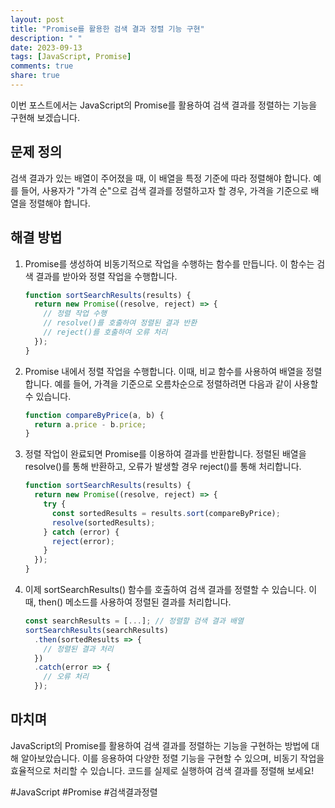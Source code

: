 ```yaml
---
layout: post
title: "Promise를 활용한 검색 결과 정렬 기능 구현"
description: " "
date: 2023-09-13
tags: [JavaScript, Promise]
comments: true
share: true
---
```


이번 포스트에서는 JavaScript의 Promise를 활용하여 검색 결과를 정렬하는 기능을 구현해 보겠습니다.

## 문제 정의

검색 결과가 있는 배열이 주어졌을 때, 이 배열을 특정 기준에 따라 정렬해야 합니다. 예를 들어, 사용자가 "가격 순"으로 검색 결과를 정렬하고자 할 경우, 가격을 기준으로 배열을 정렬해야 합니다.

## 해결 방법

1. Promise를 생성하여 비동기적으로 작업을 수행하는 함수를 만듭니다. 이 함수는 검색 결과를 받아와 정렬 작업을 수행합니다.
   ```javascript
   function sortSearchResults(results) {
     return new Promise((resolve, reject) => {
       // 정렬 작업 수행
       // resolve()를 호출하여 정렬된 결과 반환
       // reject()를 호출하여 오류 처리
     });
   }
   ```

2. Promise 내에서 정렬 작업을 수행합니다. 이때, 비교 함수를 사용하여 배열을 정렬합니다. 예를 들어, 가격을 기준으로 오름차순으로 정렬하려면 다음과 같이 사용할 수 있습니다.
   ```javascript
   function compareByPrice(a, b) {
     return a.price - b.price;
   }
   ```

3. 정렬 작업이 완료되면 Promise를 이용하여 결과를 반환합니다. 정렬된 배열을 resolve()를 통해 반환하고, 오류가 발생할 경우 reject()를 통해 처리합니다.
   ```javascript
   function sortSearchResults(results) {
     return new Promise((resolve, reject) => {
       try {
         const sortedResults = results.sort(compareByPrice);
         resolve(sortedResults);
       } catch (error) {
         reject(error);
       }
     });
   }
   ```

4. 이제 sortSearchResults() 함수를 호출하여 검색 결과를 정렬할 수 있습니다. 이때, then() 메소드를 사용하여 정렬된 결과를 처리합니다.
   ```javascript
   const searchResults = [...]; // 정렬할 검색 결과 배열
   sortSearchResults(searchResults)
     .then(sortedResults => {
       // 정렬된 결과 처리
     })
     .catch(error => {
       // 오류 처리
     });
   ```

## 마치며

JavaScript의 Promise를 활용하여 검색 결과를 정렬하는 기능을 구현하는 방법에 대해 알아보았습니다. 이를 응용하여 다양한 정렬 기능을 구현할 수 있으며, 비동기 작업을 효율적으로 처리할 수 있습니다. 코드를 실제로 실행하여 검색 결과를 정렬해 보세요! 

#JavaScript #Promise #검색결과정렬